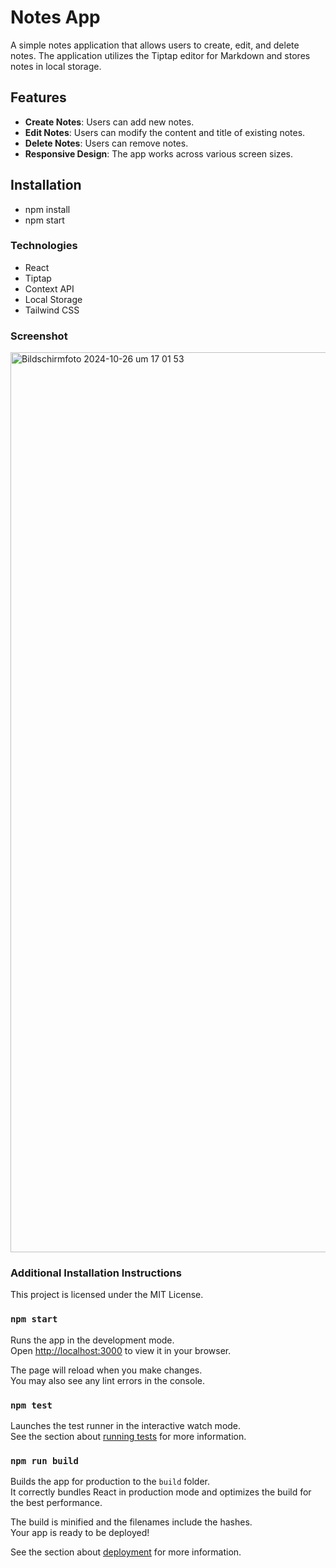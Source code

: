 # Notes App

A simple notes application that allows users to create, edit, and delete notes. The application utilizes the Tiptap editor for Markdown and stores notes in local storage.

## Features

- **Create Notes**: Users can add new notes.
- **Edit Notes**: Users can modify the content and title of existing notes.
- **Delete Notes**: Users can remove notes.
- **Responsive Design**: The app works across various screen sizes.

## Installation

- npm install
- npm start

### Technologies

- React
- Tiptap
- Context API
- Local Storage
- Tailwind CSS

### Screenshot
<img width="1440" alt="Bildschirmfoto 2024-10-26 um 17 01 53" src="https://github.com/user-attachments/assets/ed1bed60-dc03-45b0-bac1-7864207df3c2">


### Additional Installation Instructions

This project is licensed under the MIT License.

### `npm start`

Runs the app in the development mode.\
Open [http://localhost:3000](http://localhost:3000) to view it in your browser.

The page will reload when you make changes.\
You may also see any lint errors in the console.

### `npm test`

Launches the test runner in the interactive watch mode.\
See the section about [running tests](https://facebook.github.io/create-react-app/docs/running-tests) for more information.

### `npm run build`

Builds the app for production to the `build` folder.\
It correctly bundles React in production mode and optimizes the build for the best performance.

The build is minified and the filenames include the hashes.\
Your app is ready to be deployed!

See the section about [deployment](https://facebook.github.io/create-react-app/docs/deployment) for more information.
